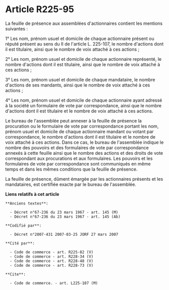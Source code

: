# Article R225-95

La feuille de présence aux assemblées d'actionnaires contient les mentions suivantes :

1° Les nom, prénom usuel et domicile de chaque actionnaire présent ou réputé présent au sens du II de l'article L. 225-107,
le nombre d'actions dont il est titulaire, ainsi que le nombre de voix attaché à ces actions ;

2° Les nom, prénom usuel et domicile de chaque actionnaire représenté, le nombre d'actions dont il est titulaire, ainsi que
le nombre de voix attaché à ces actions ;

3° Les nom, prénom usuel et domicile de chaque mandataire, le nombre d'actions de ses mandants, ainsi que le nombre de voix
attaché à ces actions ;

4° Les nom, prénom usuel et domicile de chaque actionnaire ayant adressé à la société un formulaire de vote par
correspondance, ainsi que le nombre d'actions dont il est titulaire et le nombre de voix attaché à ces actions.

Le bureau de l'assemblée peut annexer à la feuille de présence la procuration ou le formulaire de vote par correspondance
portant les nom, prénom usuel et domicile de chaque actionnaire mandant ou votant par correspondance, le nombre d'actions
dont il est titulaire et le nombre de voix attaché à ces actions. Dans ce cas, le bureau de l'assemblée indique le nombre des
pouvoirs et des formulaires de vote par correspondance annexés à cette feuille ainsi que le nombre des actions et des droits
de vote correspondant aux procurations et aux formulaires. Les pouvoirs et les formulaires de vote par correspondance sont
communiqués en même temps et dans les mêmes conditions que la feuille de présence.

La feuille de présence, dûment émargée par les actionnaires présents et les mandataires, est certifiée exacte par le bureau
de l'assemblée.

**Liens relatifs à cet article**

	**Anciens textes**:

	  - Décret n°67-236 du 23 mars 1967 - art. 145 (M)
	  - Décret n°67-236 du 23 mars 1967 - art. 145 (Ab)

	**Codifié par**:

	  - Décret n°2007-431 2007-03-25 JORF 27 mars 2007

	**Cité par**:

	  - Code de commerce - art. R225-82 (V)
	  - Code de commerce - art. R228-34 (V)
	  - Code de commerce - art. R228-48 (V)
	  - Code de commerce - art. R228-73 (V)

	**Cite**:

	  - Code de commerce. - art. L225-107 (M)
